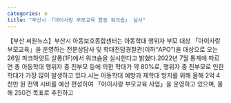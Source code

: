 ```yaml
---
categories: e
title: "부산시 「아이사랑 부모교육 합동 워크숍」 실시"
---
```

【부산 씨원뉴스】부산시 아동보호종합센터는 아동학대 행위자 부모 대상 「아이사랑 부모교육」을 운영하는 전문상담사 및 학대전담경찰관(이하“APO”)을 대상으로 오는 26일 파크하얏트 살롱(1F)에서 워크숍을 실시한다고 밝혔다.2022년 7월 통계에 따르면 총 아동학대 행위자 중 친부모 등에 의한 학대가 약 80%로, 행위자 중 친부모로 인한 학대가 가장 많이 발생하고 있다.시는 아동학대 예방과 재학대 방지를 위해 올해 2억 4천만 원 전액 시비를 예산 편성하여 「아이사랑 부모교육 사업」을 운영하고 있으며, 올해 250건 목표로 추진하고